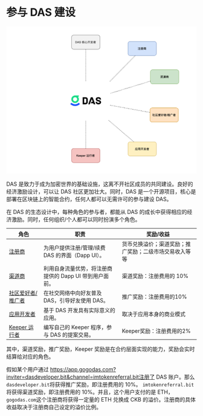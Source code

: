 #  参与 DAS 建设



<img src="image-20210718150449708.png" alt="共同建设 DAS" style="zoom:50%;" />



DAS 是致力于成为加密世界的基础设施，这离不开社区成员的共同建设。良好的经济激励设计，可以让 DAS 社区更加壮大。同时，DAS 是一个开源项目，核心是部署在区块链上的智能合约，任何人都可以无需许可的参与建设 DAS。



在 DAS 的生态设计中，每种角色的参与者，都能从 DAS 的成长中获得相应的经济激励。同时，任何组织/个人都可以同时扮演多个角色。

| 角色                                                | 职责                                                    | 奖励/收益                                              |
| --------------------------------------------------- | ------------------------------------------------------- | ------------------------------------------------------ |
| [注册商](registrar.md)                              | 为用户提供注册/管理/续费 DAS 的界面（Dapp UI）。        | 货币兑换溢价；渠道奖励；推广奖励；二级市场交易收入等等 |
| [渠道商](channel.md)             | 利用自身流量优势，将注册商提供的 Dapp UI 带到用户面前。 | 渠道奖励：注册费用的 10%                               |
| [社区爱好者/推广者](referral.md) | 在社交网络中向好友普及 DAS，引导好友使用 DAS。          | 推广奖励：注册费用的10%                                |
| [应用开发者](../kai-fa-zhe/build-application.md)       | 基于 DAS 开发具有实际意义的应用。                       | 取决于应用本身的商业模式                               |
| [Keeper 运行者](keeper.md)       | 编写自己的 Keeper 程序，参与 DAS 的提案交易。           | Keeper奖励：注册费用的2%                               |



其中，渠道奖励，推广奖励，Keeper 奖励是在合约层面实现的能力，奖励会实时结算给对应的角色。



假如某个用户通过 https://app.gogodas.com?inviter=dasdeveloper.bit&channel=imtokenreferral.bit注册了 DAS 账户。那么 `dasdeveloper.bit`将获得推广奖励，即注册费用的 10%。 `imtokenreferral.bit`将获得渠道奖励，即注册费用的 10%。并且，这个用户支付的是 ETH，`gogodas.com`这个注册商将获得一定量的 ETH 兑换成 CKB 的溢价。注册商的具体收益取决于注册商自己设定的溢价比例。
